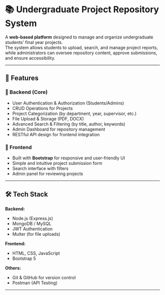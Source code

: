 # 📚 Undergraduate Project Repository System

A **web-based platform** designed to manage and organize undergraduate students' final year projects.  
The system allows students to upload, search, and manage project reports, while administrators can oversee repository content, approve submissions, and ensure accessibility.  

---

## 🚀 Features

### 🔧 Backend (Core)
- User Authentication & Authorization (Students/Admins)  
- CRUD Operations for Projects  
- Project Categorization (by department, year, supervisor, etc.)  
- File Upload & Storage (PDF, DOCX)  
- Advanced Search & Filtering (by title, author, keywords)  
- Admin Dashboard for repository management  
- RESTful API design for frontend integration  

### 🎨 Frontend
- Built with **Bootstrap** for responsive and user-friendly UI  
- Simple and intuitive project submission form  
- Search interface with filters  
- Admin panel for reviewing projects  

---

## 🛠️ Tech Stack

**Backend:**  
- Node.js (Express.js)  
- MongoDB / MySQL  
- JWT Authentication  
- Multer (for file uploads)  

**Frontend:**  
- HTML, CSS, JavaScript  
- Bootstrap 5  

**Others:**  
- Git & GitHub for version control  
- Postman (API Testing)  

---
